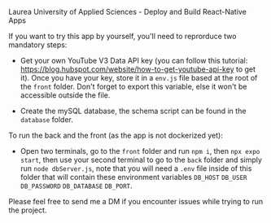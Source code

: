 Laurea University of Applied Sciences - Deploy and Build React-Native Apps

If you want to try this app by yourself, you'll need to reprorduce two mandatory steps:

- Get your own YouTube V3 Data API key (you can follow this tutorial: https://blog.hubspot.com/website/how-to-get-youtube-api-key to get it). Once you have your key, store it in a `env.js` file based at the root of the `front` folder. Don't forget to export this variable, else it won't be accessible outside the file.

- Create the mySQL database, the schema script can be found in the `database` folder.

To run the back and the front (as the app is not dockerized yet):

- Open two terminals, go to the `front` folder and run `npm i`, then `npx expo start`, then use your second terminal to go to the `back` folder and simply run `node dbServer.js`, note that you will need a `.env` file inside of this folder that will contain these  environment variables `DB_HOST` `DB_USER` `DB_PASSWORD` `DB_DATABASE` `DB_PORT`.

Please feel free to send me a DM if you encounter issues while trying to run the project.

